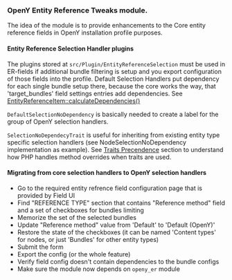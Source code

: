 ### OpenY Entity Reference Tweaks module.

The idea of the module is to provide enhancements to the Core entity reference fields in OpenY installation profile purposes.

#### Entity Reference Selection Handler plugins

The plugins stored at `src/Plugin/EntityReferenceSelection` must be used in ER-fields if additional bundle filtering is setup and you export configuration of those fields into the profile.
Default Selection Handlers put dependency for each single bundle setup there, because the core works the way, that 'target_bundles' field settings entries add dependencies. See [EntityReferenceItem::calculateDependencies()](https://api.drupal.org/api/drupal/core%21lib%21Drupal%21Core%21Field%21Plugin%21Field%21FieldType%21EntityReferenceItem.php/function/EntityReferenceItem%3A%3AcalculateDependencies/8.5.x)

`DefaultSelectionNoDependency` is basically needed to create a label for the group of OpenY selection handlers.

`SelectionNoDependecyTrait` is useful for inheriting from existing entity type specific selection handlers (see NodeSelectionNoDependency implementation as example).
See [Traits Precendence](http://php.net/manual/en/language.oop5.traits.php#language.oop5.traits.precedence) section to understand how PHP handles method overrides when traits are used.

#### Migrating from core selection handlers to OpenY selection handlers

- Go to the required entity refrence field configuration page that is provided by Field UI
- Find "REFERENCE TYPE" section that contains "Reference method" field and a set of checkboxes for bundles limiting
- Memorize the set of the selected bundles
- Update "Reference method" value from 'Default' to 'Default (OpenY)'
- Restore the state of the checkboxes (it can be named 'Content types' for nodes, or just 'Bundles' for other entity types)
- Submit the form
- Export the config (or the whole feature)
- Verify field config doesn't contain dependencies to the bundle configs
- Make sure the module now depends on `openy_er` module

